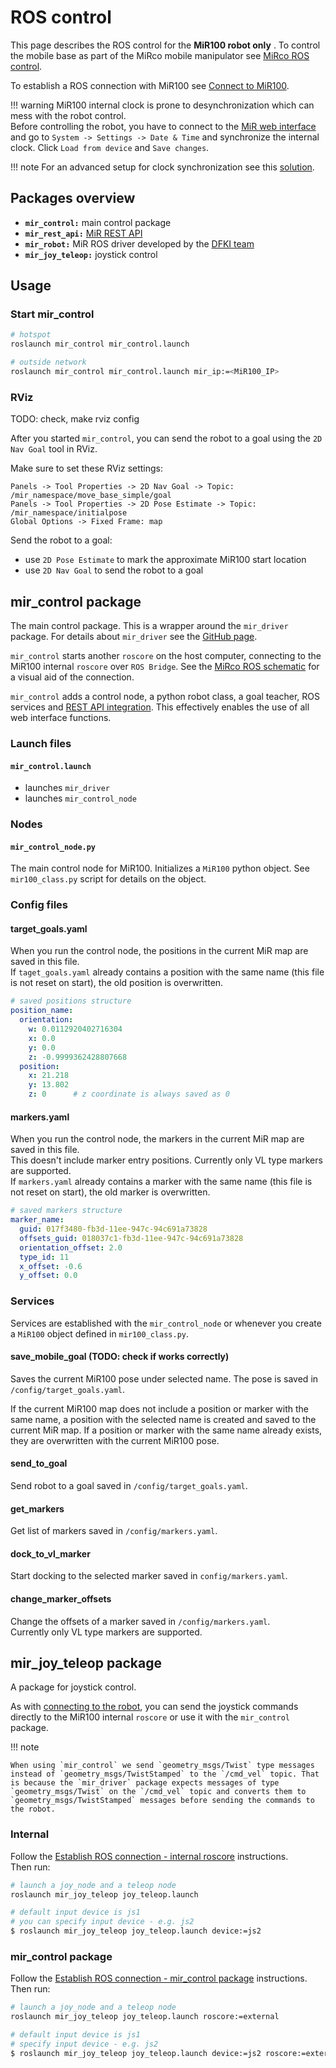 # ROS control
This page describes the ROS control for the **MiR100 robot only** . To control the mobile base as part of the MiRco mobile manipulator see [MiRco ROS control](../MiRco/mirco_ros_control.md).  

To establish a ROS connection with MiR100 see [Connect to MiR100](./mir_connection.md).

!!! warning
    MiR100 internal clock is prone to desynchronization which can mess with the robot control.  
    Before controlling the robot, you have to connect to the [MiR web interface](./mir_connection.md/#establish-mir-web-interface-connection) and go to `System -> Settings -> Date & Time` and synchronize the internal clock. Click `Load from device` and `Save changes`.

!!! note
    For an advanced setup for clock synchronization see this [solution](https://github.com/DFKI-NI/mir_robot?tab=readme-ov-file#advanced).

## Packages overview
- **`mir_control:`** main control package
- **`mir_rest_api:`** [MiR REST API](./mir_rest_api.md)
- **`mir_robot:`** MiR ROS driver developed by the [DFKI team](https://github.com/DFKI-NI/mir_robot)
- **`mir_joy_teleop:`** joystick control

## Usage
### Start mir_control
```bash
# hotspot
roslaunch mir_control mir_control.launch

# outside network
roslaunch mir_control mir_control.launch mir_ip:=<MiR100_IP>
```  

### RViz
TODO: check, make rviz config

After you started `mir_control`, you can send the robot to a goal using the `2D Nav Goal` tool in RViz.  

Make sure to set these RViz settings:

```
Panels -> Tool Properties -> 2D Nav Goal -> Topic: /mir_namespace/move_base_simple/goal
Panels -> Tool Properties -> 2D Pose Estimate -> Topic: /mir_namespace/initialpose
Global Options -> Fixed Frame: map
```

Send the robot to a goal:

- use `2D Pose Estimate` to mark the approximate MiR100 start location
- use `2D Nav Goal` to send the robot to a goal

## mir_control package
The main control package. This is a wrapper around the `mir_driver` package. For details about `mir_driver` see the [GitHub page](https://github.com/DFKI-NI/mir_robot).

`mir_control` starts another `roscore` on the host computer, connecting to the MiR100 internal `roscore` over `ROS Bridge`. See the [MiRco ROS schematic](../MiRco/mirco_interface.md/#mirco-ros-interface) for a visual aid of the connection.  

`mir_control` adds a control node, a python robot class, a goal teacher, ROS services and [REST API integration](./mir_rest_api.md). This effectively enables the use of all web interface functions.

### Launch files 
#### `mir_control.launch`
- launches `mir_driver` 
- launches `mir_control_node`


### Nodes 
#### `mir_control_node.py` 
The main control node for MiR100. Initializes a `MiR100` python object. See `mir100_class.py` script for details on the object.

### Config files
#### target_goals.yaml
When you run the control node, the positions in the current MiR map are saved in this file.  
If `taget_goals.yaml` already contains a position with the same name (this file is not reset on start), the old position is overwritten.

```yaml
# saved positions structure
position_name:
  orientation:
    w: 0.0112920402716304
    x: 0.0
    y: 0.0
    z: -0.9999362428807668
  position:
    x: 21.218
    y: 13.802
    z: 0      # z coordinate is always saved as 0
```


#### markers.yaml
When you run the control node, the markers in the current MiR map are saved in this file.  
This doesn't include marker entry positions. Currently only VL type markers are supported.  
If `markers.yaml` already contains a marker with the same name (this file is not reset on start), the old marker is overwritten.

```yaml
# saved markers structure
marker_name:
  guid: 017f3480-fb3d-11ee-947c-94c691a73828
  offsets_guid: 018037c1-fb3d-11ee-947c-94c691a73828
  orientation_offset: 2.0
  type_id: 11
  x_offset: -0.6
  y_offset: 0.0
```

### Services
Services are established with the `mir_control_node` or whenever you create a `MiR100` object defined in `mir100_class.py`.

#### save_mobile_goal (TODO: check if works correctly)
Saves the current MiR100 pose under selected name. The pose is saved in `/config/target_goals.yaml`.  

If the current MiR100 map does not include a position or marker with the same name, a position with the selected name is created and saved to the current MiR map. If a position or marker with the same name already exists, they are overwritten with the current MiR100 pose.

#### send_to_goal
Send robot to a goal saved in `/config/target_goals.yaml`.  

#### get_markers
Get list of markers saved in `/config/markers.yaml`.

#### dock_to_vl_marker
Start docking to the selected marker saved in `config/markers.yaml`.

#### change_marker_offsets
Change the offsets of a marker saved in `/config/markers.yaml`.  
Currently only VL type markers are supported.  

## mir_joy_teleop package
A package for joystick control.

As with [connecting to the robot](./mir_connection.md/#establish-ros-connection), you can send the joystick commands directly to the MiR100 internal `roscore` or use it with the `mir_control` package.

!!! note
    
    When using `mir_control` we send `geometry_msgs/Twist` type messages instead of `geometry_msgs/TwistStamped` to the `/cmd_vel` topic. That is because the `mir_driver` package expects messages of type `geometry_msgs/Twist` on the `/cmd_vel` topic and converts them to `geometry_msgs/TwistStamped` messages before sending the commands to the robot.

### Internal 
Follow the [Establish ROS connection - internal roscore](./mir_connection.md/#internal-roscore) instructions.  
Then run:

```bash
# launch a joy_node and a teleop node
roslaunch mir_joy_teleop joy_teleop.launch

# default input device is js1
# you can specify input device - e.g. js2
$ roslaunch mir_joy_teleop joy_teleop.launch device:=js2
```

### mir_control package
Follow the [Establish ROS connection - mir_control package](./mir_connection.md/#mir_control-package) instructions.  
Then run:
```bash
# launch a joy_node and a teleop node
roslaunch mir_joy_teleop joy_teleop.launch roscore:=external

# default input device is js1
# specify input device - e.g. js2
$ roslaunch mir_joy_teleop joy_teleop.launch device:=js2 roscore:=external
```